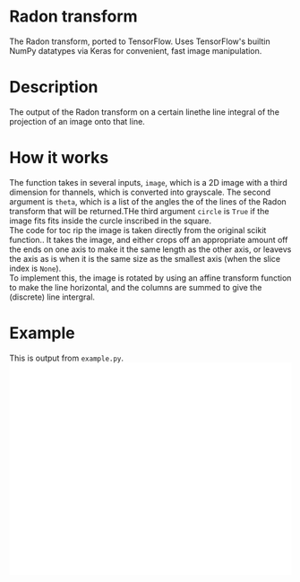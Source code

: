# Radon transform
The Radon transform, ported to TensorFlow. Uses TensorFlow's builtin NumPy datatypes via Keras for convenient, fast image manipulation.

# Description
The output of the Radon transform on a certain linethe line integral of the projection of an image onto that line.

# How it works
The function takes in several inputs, `image`, which is a 2D image with a third dimension for thannels, which is converted into grayscale. The second argument is `theta`, which is a list of the angles the of the lines of the Radon transform that will be returned.THe third argument `circle` is `True` if the image fits fits inside the curcle inscribed in the square.  
The code for toc rip the image is taken directly from the original scikit function.. It takes the image, and either crops off an appropriate amount off the ends on one axis to make it the same length as the other axis, or leavevs the axis as is when it is the same size as the smallest axis (when the slice index is `None`).  
To implement this, the image is rotated by using an affine transform function to make the line horizontal, and the columns are summed to give the (discrete) line intergral.

# Example
This is output from `example.py`.
![Example script output](example.png)